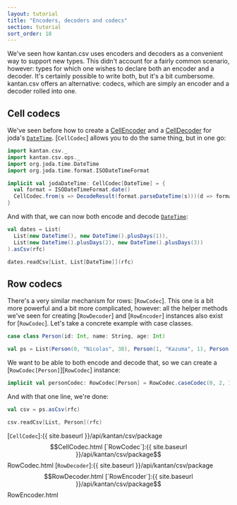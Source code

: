 ```yaml
---
layout: tutorial
title: "Encoders, decoders and codecs"
section: tutorial
sort_order: 18
---
```

We've seen how kantan.csv uses encoders and decoders as a convenient way to support new types. This didn't account for
a fairly common scenario, however: types for which one wishes to declare both an encoder and a decoder. It's certainly
possible to write both, but it's a bit cumbersome. kantan.csv offers an alternative: codecs, which are simply an
encoder and a decoder rolled into one.

## Cell codecs

We've seen before how to create a [CellEncoder](arbitrary_types_as_cells.html) and a
[CellDecoder](cells_as_arbitrary_types.html) for joda's [`DateTime`]. [`CellCodec`] allows you to do the same thing, but
in one go:

```scala mdoc:silent
import kantan.csv._
import kantan.csv.ops._
import org.joda.time.DateTime
import org.joda.time.format.ISODateTimeFormat

implicit val jodaDateTime: CellCodec[DateTime] = {
  val format = ISODateTimeFormat.date()
  CellCodec.from(s => DecodeResult(format.parseDateTime(s)))(d => format.print(d))
}
```

And with that, we can now both encode and decode [`DateTime`]:

```scala mdoc
val dates = List(
  List(new DateTime(), new DateTime().plusDays(1)),
  List(new DateTime().plusDays(2), new DateTime().plusDays(3))
).asCsv(rfc)

dates.readCsv[List, List[DateTime]](rfc)
```


## Row codecs

There's a very similar mechanism for rows: [`RowCodec`]. This one is a bit more powerful and a bit more complicated,
however: all the helper methods we've seen for creating [`RowDecoder`] and [`RowEncoder`] instances also exist for
[`RowCodec`]. Let's take a concrete example with case classes.

```scala mdoc:silent
case class Person(id: Int, name: String, age: Int)

val ps = List(Person(0, "Nicolas", 38), Person(1, "Kazuma", 1), Person(2, "John", 18))
```

We want to be able to both encode and decode that, so we can create a [`RowCodec[Person]`][`RowCodec`] instance:

```scala mdoc:silent
implicit val personCodec: RowCodec[Person] = RowCodec.caseCodec(0, 2, 1)(Person.apply)(Person.unapply)
```

And with that one line, we're done:

```scala mdoc
val csv = ps.asCsv(rfc)

csv.readCsv[List, Person](rfc)
```

[`DateTime`]:http://www.joda.org/joda-time/apidocs/org/joda/time/DateTime.html
[`CellCodec`]:{{ site.baseurl }}/api/kantan/csv/package$$CellCodec.html
[`RowCodec`]:{{ site.baseurl }}/api/kantan/csv/package$$RowCodec.html
[`RowDecoder`]:{{ site.baseurl }}/api/kantan/csv/package$$RowDecoder.html
[`RowEncoder`]:{{ site.baseurl }}/api/kantan/csv/package$$RowEncoder.html

